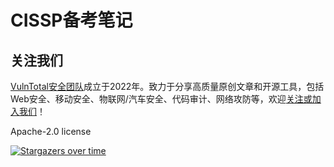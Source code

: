 # CISSP备考笔记

## 关注我们

[VulnTotal安全团队](https://github.com/VulnTotal-Team)成立于2022年。致力于分享高质量原创文章和开源工具，包括Web安全、移动安全、物联网/汽车安全、代码审计、网络攻防等，欢迎[关注或加入我们](https://github.com/VulnTotal-Team/.github/blob/main/README.md)！

Apache-2.0 license

[![Stargazers over time](https://starchart.cc/firmianay/CISSP-notes.svg)](https://starchart.cc/firmianay/CISSP-notes)
